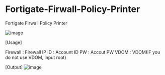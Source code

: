 # Fortigate-Firwall-Policy-Printer
Fortigate Firwall Policy Printer

![image](https://user-images.githubusercontent.com/77911228/216897818-b3fc6fab-f496-49cd-9ac2-1f26cbf8909a.png)

[Usage]

Firewall : Firewall IP
ID : Account ID
PW : Accout PW
VDOM : VDOM(IF you do not use VDOM, input root)

[Output]
![image](https://user-images.githubusercontent.com/77911228/216898372-17cbe17c-c96b-4781-afaa-62a977ea858d.png)
